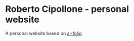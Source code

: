 # Roberto Cipollone - personal website

A personal website based on [al-folio](https://github.com/alshedivat/al-folio).
